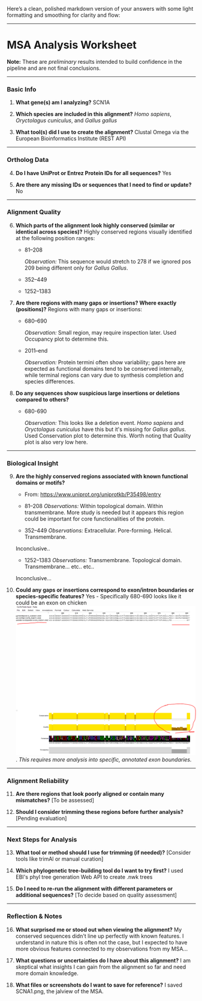 Here’s a clean, polished markdown version of your answers with some light formatting and smoothing for clarity and flow:

---

# MSA Analysis Worksheet

**Note:** These are *preliminary* results intended to build confidence in the pipeline and are not final conclusions.

---

### Basic Info

1. **What gene(s) am I analyzing?**
   SCN1A

2. **Which species are included in this alignment?**
   *Homo sapiens*, *Oryctolagus cuniculus*, and *Gallus gallus*

3. **What tool(s) did I use to create the alignment?**
   Clustal Omega via the European Bioinformatics Institute (REST API)

---

### Ortholog Data

4. **Do I have UniProt or Entrez Protein IDs for all sequences?**
   Yes

5. **Are there any missing IDs or sequences that I need to find or update?**
   No

---

### Alignment Quality

6. **Which parts of the alignment look highly conserved (similar or identical across species)?**
   Highly conserved regions visually identified at the following position ranges:

   * 81–208

     *Observation:* This sequence would stretch to 278 if we ignored pos 209 being different only for *Gallus Gallus*.

   * 352–449
   * 1252–1383

7. **Are there regions with many gaps or insertions? Where exactly (positions)?**
   Regions with many gaps or insertions:

   * 680–690

     *Observation:* Small region, may require inspection later. Used Occupancy plot to determine this. 

   * 2011–end

     *Observation:* Protein termini often show variability; gaps here are expected as functional domains tend to be conserved internally, while terminal regions can vary due to synthesis completion and species differences.

8. **Do any sequences show suspicious large insertions or deletions compared to others?**
   * 680-690
   
     *Observation:* This looks like a deletion event. *Homo sapiens* and *Oryctolagus cuniculus* have this but it's missing for *Gallus gallus*. Used Conservation plot to determine this. Worth noting that Quality plot is also very low here.

---

### Biological Insight

9. **Are the highly conserved regions associated with known functional domains or motifs?**
    * From: https://www.uniprot.org/uniprotkb/P35498/entry

    * 81–208
    *Observations:* Within topological domain. Within transmembrane. 
    More study is needed but it appears this region could be important 
    for core functionalities of the protein.

    * 352–449
    *Observations:* Extracellular. Pore-forming. Helical. Transmembrane.
    
    Inconclusive..

    * 1252–1383
    *Observations:* Transmembrane. Topological domain. Transmembrane... etc.. etc.. 

    Inconclusive...



10. **Could any gaps or insertions correspond to exon/intron boundaries or species-specific features?**
    Yes - Specifically 680-690 looks like it could be an exon on chicken
    ![chicken possible exon](SCNA1A_possible_chicken_exon.png). 
    _This requires more analysis
    into specific, annotated exon boundaries._

---

### Alignment Reliability

11. **Are there regions that look poorly aligned or contain many mismatches?**
    \[To be assessed]

12. **Should I consider trimming these regions before further analysis?**
    \[Pending evaluation]

---

### Next Steps for Analysis

13. **What tool or method should I use for trimming (if needed)?**
    \[Consider tools like trimAl or manual curation]

14. **Which phylogenetic tree-building tool do I want to try first?**
    I used EBI's phyl tree generation Web API to create .nwk trees

15. **Do I need to re-run the alignment with different parameters or additional sequences?**
    \[To decide based on quality assessment]

---

### Reflection & Notes

16. **What surprised me or stood out when viewing the alignment?**
    My conserved sequences didn't line up perfectly with known features.
    I understand in nature this is often not the case, but I expected
    to have more obvious features connected to my observations from my
    MSA...

17. **What questions or uncertainties do I have about this alignment?**
    I am skeptical what insights I can gain from the alignment so far and need more domain knowledge.

18. **What files or screenshots do I want to save for reference?**
    I saved SCNA1.png, the jalview of the MSA.